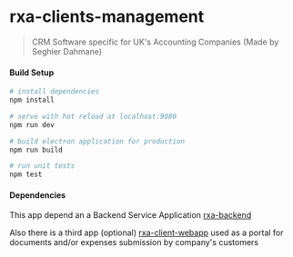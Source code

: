 # rxa-clients-management

> CRM Software specific for UK's Accounting Companies (Made by Seghier Dahmane)

#### Build Setup

``` bash
# install dependencies
npm install

# serve with hot reload at localhost:9080
npm run dev

# build electron application for production
npm run build

# run unit tests
npm test
```

#### Dependencies
This app depend an a Backend Service Application [rxa-backend](https://github.com/molkan787/rxa-backend)

Also there is a third app (optional) [rxa-client-webapp](https://github.com/molkan787/rxa-client-webapp) used as a portal for documents and/or expenses submission by company's customers

